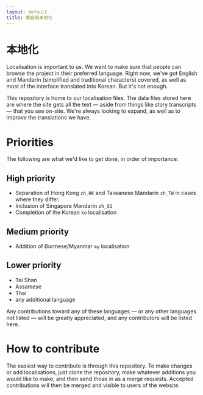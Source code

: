 ```yaml
---
layout: default
title: 鄉音苑本地化
---
```


# 本地化

Localisation is important to us. We want to make sure that people can browse the project in their preferred language. Right now, we've got English and Mandarin (simplified and traditional characters) covered, as well as most of the interface translated into Korean. But it's not enough.

This repository is home to our localisation files. The data files stored here are where the site gets all the text — aside from things like story transcripts — that you see on-site. We're always looking to expand, as well as to improve the translations we have.

# Priorities

The following are what we'd like to get done, in order of importance:

## High priority

- Separation of Hong Kong `zh_HK` and Taiwanese Mandarin `zh_TW` in cases where they differ.
- Inclusion of Singapore Mandarin `zh_SG`
- Completion of the Korean `ko` localisation

## Medium priority

- Addition of Burmese/Myanmar `my` localisation

## Lower priority

- Tai Shan
- Assamese
- Thai
- any additional language

Any contributions toward any of these languages — or any other languages not listed — will be greatly appreciated, and any contributors will be listed here.

# How to contribute

The easiest way to contribute is through this repository. To make changes or add localisations, just clone the repository, make whatever additions you would like to make, and then send those in as a merge requests. Accepted contributions will then be merged and visible to users of the website.
